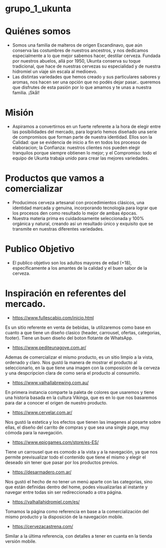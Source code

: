 # grupo_1_ukunta

# Quiénes somos
- Somos una familia de malteros de origen Escandinavo, que aún conserva las costumbres de nuestros ancestros, y nos dedicamos especialmente a lo que mejor sabemos hacer, destilar cerveza. Fundada por nuestros abuelos, allá por 1950, Ukunta conserva su toque tradicional, que hace de nuestras cervezas su especialidad y de nuestra hidromiel un viaje sin escala al medioevo.
- Las distintas variedades que hemos creado y sus particulares sabores y aromas, nos hacen ser una opción que no podés dejar pasar.. queremos que disfrutes de esta pasión por lo que amamos y te unas a nuestra familia. 
¡Skål! 

# Misión
- Aspiramos a convertirnos en un fuerte referente a la hora de elegir entre las posibilidades del mercado, para lograrlo hemos diseñado una serie de compromisos que forman parte de nuestra identidad. Ellos son la Calidad: que se evidencia de inicio a fin en todos los procesos de elaboracion; la Confianza: nuestros clientes nos pueden elegir tranquilos porque siempre obtienen lo mejor; y el Compromiso: todo el equipo de Ukunta trabaja unido para crear las mejores variedades.

# Productos que vamos a comercializar
- Producimos cerveza artesanal con procedimientos clásicos, una identidad marcada y genuina, incorporando tecnología para lograr que los procesos den como resultado lo mejor de ambas épocas.
- Nuestra materia prima es cuidadosamente seleccionada y 100% orgánica y natural, creando así un resultado único y exquisito que se transmite en nuestras diferentes variedades.


# Publico Objetivo
- El publico objetivo son los adultos mayores de edad (+18), específicamente a los amantes de la calidad y el buen sabor de la cerveza.   

# Inspiración en referentes del mercado.

* https://www.fullescabio.com/inicio.html

Es un sitio referente en venta de bebidas, la utilizaremos como base en cuanto a que tiene un diseño clasico (header, carrousel, ofertas, categorias, footer). Tiene un buen diseño del boton flotante de WhatsApp.

* https://www.pediteunagoye.com.ar/

Ademas de comercializar el mismo producto, es un sitio limpio a la vista, ordenado y claro. Nos gustó la manera de mostrar el producto al seleccionarlo, en la que tiene una imagen con la composición de la cerveza y una despcripcion clara de como seria el producto al consumirlo.

* https://www.valhallabrewing.com.au/

En primera instancia comparte la paleta de colores que usaremos y tiene una historia basada en la cultura Vikinga, que es en lo que nos basaremos para dar a conocer el origen de nuestro producto.

* https://www.cervelar.com.ar/

Nos gustó la estetica y los efectos que tienen las imagenes al posarte sobre ellas, el diseño del carrito de compras y que sea una single page, muy cómoda para la navegación.

* https://www.epicgames.com/store/es-ES/

Tiene un carrousel que es comodo a la vista y a la navegación, ya que nos permite previsualizar todo el contenido que tiene el mismo y elegir el deseado sin tener que pasar por los productos previos.

* https://desarmadero.com.ar/

Nos gustó el hecho de no tener un menú aparte con las categorias, sino que están definidas dentro del home, podes visualizarlas al instante y navegar entre todas sin ser redireccionado a otra página.

* https://valhallahidromiel.com/es/

Tomamos la página como referencia en base a la comercialización del mismo producto y la disposición de la navegación mobile.

* https://cervezacastrena.com/

Similar a la última referencia, con detalles a tener en cuanta en la tienda versión mobile.